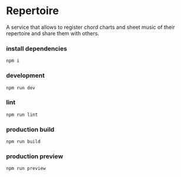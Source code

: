 # Repertoire

A service that allows to register chord charts and sheet music of their repertoire and share them with others.

### install dependencies

```
npm i
```

### development

```
npm run dev
```

### lint

```
npm run lint
```

### production build

```
npm run build
```

### production preview

```
npm run preview
```
